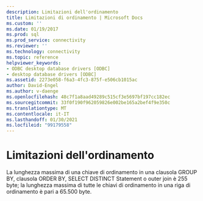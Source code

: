 ```yaml
---
description: Limitazioni dell'ordinamento
title: Limitazioni di ordinamento | Microsoft Docs
ms.custom: ''
ms.date: 01/19/2017
ms.prod: sql
ms.prod_service: connectivity
ms.reviewer: ''
ms.technology: connectivity
ms.topic: reference
helpviewer_keywords:
- ODBC desktop database drivers [ODBC]
- desktop database drivers [ODBC]
ms.assetid: 2273e058-f6a3-4fc3-875f-e506cb1015ac
author: David-Engel
ms.author: v-daenge
ms.openlocfilehash: 48c7f1a8aad49289c515cf3e5697bf197cc182ec
ms.sourcegitcommit: 33f0f190f962059826e002be165a2bef4f9e350c
ms.translationtype: MT
ms.contentlocale: it-IT
ms.lasthandoff: 01/30/2021
ms.locfileid: "99179558"
---
```

# <a name="sorting-limitations"></a>Limitazioni dell'ordinamento
La lunghezza massima di una chiave di ordinamento in una clausola GROUP BY, clausola ORDER BY, SELECT DISTINCT Statement o outer join è 255 byte; la lunghezza massima di tutte le chiavi di ordinamento in una riga di ordinamento è pari a 65.500 byte.
